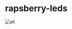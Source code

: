 # rapsberry-leds
![alt](https://tutorials-raspberrypi.de/wp-content/uploads/Raspberry-Pi-WS2812-Steckplatine-600x361.png)
